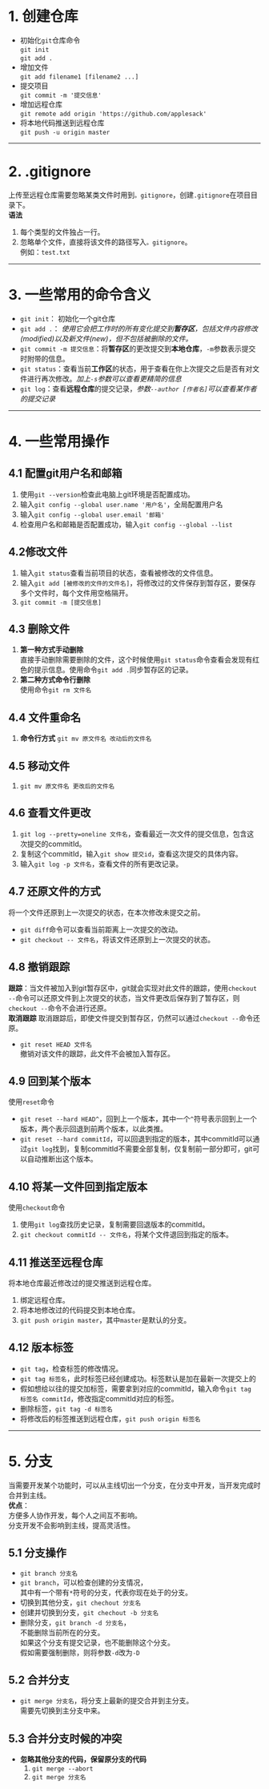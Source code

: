 # 1. 创建仓库
- 初始化`git`仓库命令  
    `git init`  
    `git add .` 
- 增加文件  
    `git add filename1 [filename2 ...]`
- 提交项目  
    `git commit -m '提交信息'`
- 增加远程仓库  
    `git remote add origin 'https://github.com/applesack'`
- 将本地代码推送到远程仓库  
    `git push -u origin master`
---
# 2. .gitignore
上传至远程仓库需要忽略某类文件时用到`。gitignore`，创建`.gitignore`在项目目录下。  
**语法**
1. 每个类型的文件独占一行。
2. 忽略单个文件，直接将该文件的路径写入`。gitignore`。  
    例如：`test.txt`

---
# 3. 一些常用的命令含义
- `git init`： 初始化一个git仓库
- `git add .`： *使用它会把工作时的所有变化提交到**暂存区**，包括文件内容修改(modified)以及新文件(new)，但不包括被删除的文件。*
- `git commit -m 提交信息`：将**暂存区**的更改提交到**本地仓库**，`-m`参数表示提交时附带的信息。
- `git status`：查看当前**工作区**的状态，用于查看在你上次提交之后是否有对文件进行再次修改。*加上`-s`参数可以查看更精简的信息*
- `git log`：查看**远程仓库**的提交记录，*参数`--author [作者名]`可以查看某作者的提交记录*
---
# 4. 一些常用操作
## 4.1 配置git用户名和邮箱
1. 使用`git --version`检查此电脑上git环境是否配置成功。
2. 输入`git config --global user.name '用户名'`，全局配置用户名
3. 输入`git config --global user.email '邮箱'`
4. 检查用户名和邮箱是否配置成功，输入`git config --global --list`
## 4.2修改文件
1. 输入`git status`查看当前项目的状态，查看被修改的文件信息。
2. 输入`git add [被修改的文件的文件名]`，将修改过的文件保存到暂存区，要保存多个文件时，每个文件用空格隔开。
3. `git commit -m [提交信息]`
## 4.3 删除文件
1. **第一种方式手动删除**  
直接手动删除需要删除的文件，这个时候使用`git status`命令查看会发现有红色的提示信息。使用命令`git add .`同步暂存区的记录。
2. **第二种方式命令行删除**  
使用命令`git rm 文件名`
## 4.4 文件重命名
1. **命令行方式**
`git mv 原文件名 改动后的文件名`
## 4.5 移动文件
1. `git mv 原文件名 更改后的文件名`
## 4.6 查看文件更改
1. `git log --pretty=oneline 文件名`，查看最近一次文件的提交信息，包含这次提交的commitId。
2. 复制这个commitId，输入`git show 提交id`，查看这次提交的具体内容。
3. 输入`git log -p 文件名`，查看文件的所有更改记录。
## 4.7 还原文件的方式
将一个文件还原到上一次提交的状态，在本次修改未提交之前。  
- `git diff`命令可以查看当前距离上一次提交的改动。
- `git checkout -- 文件名`，将该文件还原到上一次提交的状态。 
## 4.8 撤销跟踪
**跟踪**：当文件被加入到git暂存区中，git就会实现对此文件的跟踪，使用`checkout --`命令可以还原文件到上次提交的状态，当文件更改后保存到了暂存区，则`checkout --`命令不会进行还原。  
**取消跟踪** 取消跟踪后，即使文件提交到暂存区，仍然可以通过`checkout --`命令还原。
- `git reset HEAD 文件名`  
撤销对该文件的跟踪，此文件不会被加入暂存区。

## 4.9 回到某个版本
使用`reset`命令
- `git reset --hard HEAD^`，回到上一个版本，其中一个`^`符号表示回到上一个版本，两个表示回退到前两个版本，以此类推。
- `git reset --hard commitId`，可以回退到指定的版本，其中commitId可以通过`git log`找到，复制commitId不需要全部复制，仅复制前一部分即可，git可以自动推断出这个版本。
## 4.10 将某一文件回到指定版本
使用`checkout`命令  
1. 使用`git log`查找历史记录，复制需要回退版本的commitId。
2. `git checkout commitId -- 文件名`，将某个文件退回到指定的版本。
## 4.11 推送至远程仓库
将本地仓库最近修改过的提交推送到远程仓库。
1. 绑定远程仓库。
2. 将本地修改过的代码提交到本地仓库。
3. `git push origin master`，其中`master`是默认的分支。
## 4.12 版本标签
- `git tag`，检查标签的修改情况。
- `git tag 标签名`，此时标签已经创建成功。标签默认是加在最新一次提交上的
- 假如想给以往的提交加标签，需要拿到对应的commitId，输入命令`git tag 标签名 commitId`，修改指定commitId对应的标签。
- 删除标签，`git tag -d 标签名`
- 将修改后的标签推送到远程仓库，`git push origin 标签名`

---
# 5. 分支
当需要开发某个功能时，可以从主线切出一个分支，在分支中开发，当开发完成时合并到主线。  
**优点**：  
方便多人协作开发，每个人之间互不影响。  
分支开发不会影响到主线，提高灵活性。

## 5.1 分支操作
- `git branch 分支名`
- `git branch`，可以检查创建的分支情况，  
其中有一个带有`*`符号的分支，代表你现在处于的分支。
- 切换到其他分支，`git chechout 分支名`
- 创建并切换到分支，`git chechout -b 分支名`
- 删除分支，`git branch -d 分支名`，  
不能删除当前所在的分支。  
如果这个分支有提交记录，也不能删除这个分支。  
假如需要强制删除，则将参数`-d`改为`-D`

## 5.2 合并分支
- `git merge 分支名`，将分支上最新的提交合并到主分支。  
需要先切换到主分支中来。

## 5.3 合并分支时候的冲突
- **忽略其他分支的代码，保留原分支的代码**  
    1. `git merge --abort`
    2. `git merge 分支名`









